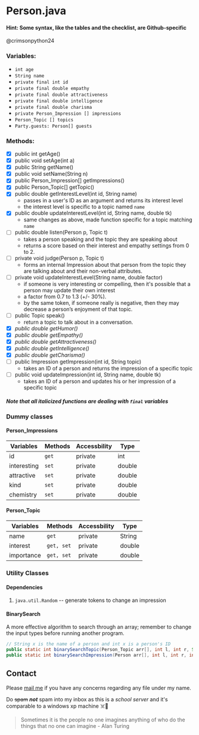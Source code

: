 # Person.java
#### Hint: Some syntax, like the tables and the checklist, are Github-specific
@crimsonpython24
### Variables:
* `int age`
* `String name`
* `private final int id`
* `private final double empathy`
* `private final double attractiveness`
* `private final double intelligence`
* `private final double charisma`
* `private Person_Impression [] impressions`
* `Person_Topic [] topics`
* `Party.guests: Person[] guests`

### Methods:
- [x] public int getAge()
- [x] public void setAge(int a)
- [x] public String getName()
- [x] public void setName(String n)
- [x] public Person_Impression[] getImpressions()
- [x] public Person_Topic[] getTopic()
- [x] public double getInterestLevel(int id, String name)
  - passes in a user's ID as an argument and returns its interest level
  - the interest level is specific to a topic named `name`
- [x] public double updateInterestLevel(int id, String name, double tk)
  - same changes as above, made function specific for a topic matching `name`
- [ ] public double listen(Person p, Topic t)
  - takes a person speaking and the topic they are speaking about
  - returns a score based on their interest and empathy settings from 0 to 2.
- [ ] private void judge(Person p, Topic t)
  - forms an internal Impression about that person from the topic they are talking about and their non-verbal attributes.
- [ ] private void updateInterestLevel(String name, double factor)
  - if someone is very interesting or compelling, then it's possible that a person may update their own interest
  - a factor from 0.7 to 1.3 (+/- 30%).
  - by the same token, if someone really is negative, then they may decrease a person’s enjoyment of that topic.
- [ ] public Topic speak()
  - return a topic to talk about in a conversation.
- [x] *public double getHumor()*
- [x] *public double getEmpathy()*
- [x] *public double getAttractiveness()*
- [x] *public double getIntelligence()*
- [x] *public double getCharisma()*
- [ ] public Impression getImpression(int id, String topic)
  - takes an ID of a person and returns the impression of a specific topic
- [ ] public void updateImpression(int id, String name, double tk)
  - takes an ID of a person and updates his or her impression of a specific topic
#### *Note that all italicized functions are dealing with `final` variables*


### Dummy classes
#### Person_Impressions
Variables | Methods | Accessbility | Type
------------ | ------------- | ------------ | -------------
id | `get` | private | int
interesting | `set` | private | double
attractive | `set` | private | double
kind | `set` | private | double
chemistry | `set` | private | double

#### Person_Topic
Variables | Methods | Accessbility | Type
------------ | ------------- | ------------ | -------------
name | `get` | private | String
interest | `get, set` | private | double
importance | `get, set` | private | double

### Utility Classes
#### Dependencies
1. `java.util.Random` -- generate tokens to change an impression
#### BinarySearch
A more effective algorithm to search through an array; remember to change the input types before running another program.

```java
// String x is the name of a person and int x is a person's ID
public static int binarySearchTopic(Person_Topic arr[], int l, int r, String x)
public static int binarySearchImpression(Person arr[], int l, int r, int x)
```
## Contact
Please [mail me](mailto:16064@hcas.com.tw) if you have any concerns regarding any file under my name.

Do ~~spam~~ ***not*** spam into my inbox as this is a _school server_ and it's comparable to a windows xp machine :skull_and_crossbones::shit:

> Sometimes it is the people no one imagines anything of who do the things that no one can imagine - Alan Turing
